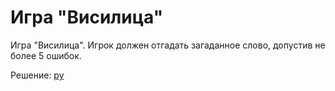 # Игра "Висилица"
Игра "Висилица". Игрок должен отгадать загаданное слово, допустив не более 5 ошибок.

Решение: [py]()
